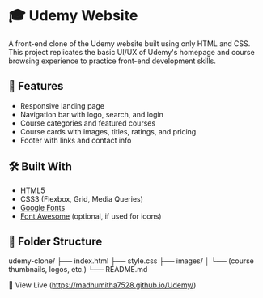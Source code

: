 # 🎓 Udemy Website

A front-end clone of the Udemy website built using only HTML and CSS. This project replicates the basic UI/UX of Udemy's homepage and course browsing experience to practice front-end development skills.

## 🚀 Features

- Responsive landing page
- Navigation bar with logo, search, and login
- Course categories and featured courses
- Course cards with images, titles, ratings, and pricing
- Footer with links and contact info

## 🛠️ Built With

- HTML5
- CSS3 (Flexbox, Grid, Media Queries)
- [Google Fonts](https://fonts.google.com/)
- [Font Awesome](https://fontawesome.com/) (optional, if used for icons)

## 📁 Folder Structure

udemy-clone/
├── index.html
├── style.css
├── images/
│ └── (course thumbnails, logos, etc.)
└── README.md

🔗 View Live (https://madhumitha7528.github.io/Udemy/)
